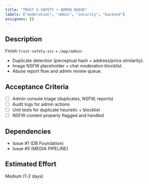 ```yaml
---
title: "TRUST & SAFETY + ADMIN QUEUE"
labels: ["moderation", "admin", "security", "backend"]
assignees: []
---
```


## Description

Finish `trust-safety-svc` + `/app/admin`:

* Duplicate detection (perceptual hash + address/price similarity).
* Image NSFW placeholder + chat moderation blocklist.
* Abuse report flow and admin review queue.

## Acceptance Criteria

- [ ] Admin console triage (duplicates, NSFW, reports)
- [ ] Audit logs for admin actions
- [ ] Unit tests for duplicate heuristic + blocklist
- [ ] NSFW content properly flagged and handled

## Dependencies

- Issue #1 (DB Foundation)
- Issue #5 (MEDIA PIPELINE)

## Estimated Effort
Medium (1-2 days)